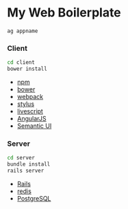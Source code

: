 My Web Boilerplate
========

```
ag appname
```

### Client

```sh
cd client
bower install
```

*   [npm][]
*   [bower][]
*   [webpack][]
*   [stylus][]
*   [livescript][]
*   [AngularJS][]
*   [Semantic UI][]

### Server

```sh
cd server
bundle install
rails server
```

*   [Rails][]
*   [redis][]
*   [PostgreSQL][]

[npm]: https://npmjs.com
[bower]: http://bower.io
[webpack]: http://webpack.github.io
[stylus]: http://learnboost.github.io/stylus
[livescript]: http://livescript.net
[AngularJS]: https://angularjs.org
[Semantic UI]: http://semantic-ui.com
[Rails]: http://rubyonrails.org
[redis]: http://redis.io
[PostgreSQL]: http://postgresql.org
